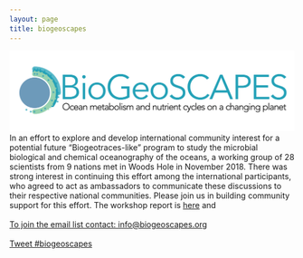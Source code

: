 ```yaml
---
layout: page
title: biogeoscapes
---
```

<img src="biogeoscapes-04_cropped.png">

<br>
In an effort to explore and develop international community interest for a potential future “Biogeotraces-like” program to study the microbial biological and chemical oceanography of the oceans, a working group of 28 scientists from 9 nations met in Woods Hole in November 2018. There was strong interest in continuing this effort among the international participants, who agreed to act as ambassadors to communicate these discussions to their respective national communities. Please join us in building community support for this effort. The workshop report is <a href="https://www.dropbox.com/s/t62amkrfrs491ar/Biogeoscapes%20summary%20vision%20FINAL.pdf?dl=0"> here</a> and <a href="https://drive.google.com/open?id=18Y3bK-B4oCKbaWhmlqFs9R2diw4TUYPA" here</a><br>
<br>
To join the email list contact: <a href="mailto:info@biogeoscapes.org">info@biogeoscapes.org</a><br>
<br>
<a href="https://twitter.com/intent/tweet?button_hashtag=biogeoscapes&ref_src=twsrc%5Etfw" class="twitter-hashtag-button" data-show-count="false">Tweet #biogeoscapes</a><script async src="https://platform.twitter.com/widgets.js" charset="utf-8"></script>
